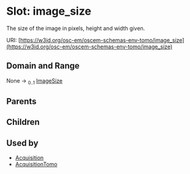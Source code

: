 
# Slot: image_size

The size of the image in pixels, height and width given.

URI: [https://w3id.org/osc-em/oscem-schemas-env-tomo/image_size](https://w3id.org/osc-em/oscem-schemas-env-tomo/image_size)


## Domain and Range

None &#8594;  <sub>0..1</sub> [ImageSize](ImageSize.md)

## Parents


## Children


## Used by

 * [Acquisition](Acquisition.md)
 * [AcquisitionTomo](AcquisitionTomo.md)
